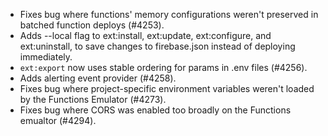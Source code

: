 - Fixes bug where functions' memory configurations weren't preserved in batched function deploys (#4253).
- Adds --local flag to ext:install, ext:update, ext:configure, and ext:uninstall, to save changes to firebase.json instead of deploying immediately.
- `ext:export` now uses stable ordering for params in .env files (#4256).
- Adds alerting event provider (#4258).
- Fixes bug where project-specific environment variables weren't loaded by the Functions Emulator (#4273).
- Fixes bug where CORS was enabled too broadly on the Functions emualtor (#4294).
